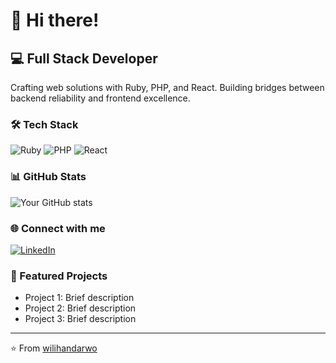 # 👋 Hi there!

## 💻 Full Stack Developer
Crafting web solutions with Ruby, PHP, and React. Building bridges between backend reliability and frontend excellence.

### 🛠️ Tech Stack
![Ruby](https://img.shields.io/badge/-Ruby-CC342D?style=flat&logo=ruby&logoColor=white)
![PHP](https://img.shields.io/badge/-PHP-777BB4?style=flat&logo=php&logoColor=white)
![React](https://img.shields.io/badge/-React-61DAFB?style=flat&logo=react&logoColor=black)

### 📊 GitHub Stats
![Your GitHub stats](https://github-readme-stats.vercel.app/api?username=wilihandarwo&show_icons=true&theme=radical)

### 🌐 Connect with me
[![LinkedIn](https://img.shields.io/badge/LinkedIn-0077B5?style=flat&logo=linkedin&logoColor=white)](https://linkedin.com/in/wilihandarwo)

### 🚀 Featured Projects
- Project 1: Brief description
- Project 2: Brief description
- Project 3: Brief description

---
⭐️ From [wilihandarwo](https://github.com/wilihandarwo)
